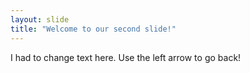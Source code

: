 ```yaml
---
layout: slide
title: "Welcome to our second slide!"
---
```

I had to change text here.
Use the left arrow to go back!
